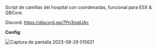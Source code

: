 Script de camillas del hospital con coordenadas, funcional para ESX & QBCore.

Discord: https://discord.gg/7Pn3nqjUAc



**Config**:

![Captura de pantalla 2023-08-29 015621](https://github.com/GinkaRP/gnk-camillas/assets/116312031/e320bd80-ef94-4b35-8ff4-9c252831eaa2)
